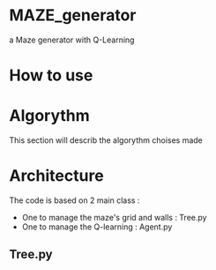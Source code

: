 # MAZE_generator
 a Maze generator with Q-Learning

# How to use

# Algorythm
This section will describ the algorythm choises made


# Architecture
 The code is based on 2 main class : 
 - One to manage the maze's grid and walls : Tree.py
 - One to manage the Q-learning : Agent.py

## Tree.py
